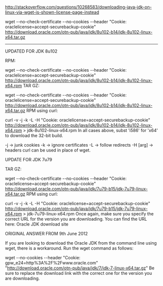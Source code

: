 http://stackoverflow.com/questions/10268583/downloading-java-jdk-on-linux-via-wget-is-shown-license-page-instead

wget --no-check-certificate --no-cookies --header "Cookie: oraclelicense=accept-securebackup-cookie" http://download.oracle.com/otn-pub/java/jdk/8u102-b14/jdk-8u102-linux-x64.tar.gz

---
UPDATED FOR JDK 8u102

RPM:

  wget --no-check-certificate --no-cookies --header "Cookie: oraclelicense=accept-securebackup-cookie" http://download.oracle.com/otn-pub/java/jdk/8u102-b14/jdk-8u102-linux-x64.rpm
TAR GZ:

 wget --no-check-certificate --no-cookies --header "Cookie: oraclelicense=accept-securebackup-cookie" http://download.oracle.com/otn-pub/java/jdk/8u102-b14/jdk-8u102-linux-x64.tar.gz
RPM using curl:

 curl -v -j -k -L -H "Cookie: oraclelicense=accept-securebackup-cookie" http://download.oracle.com/otn-pub/java/jdk/8u102-b14/jdk-8u102-linux-x64.rpm > jdk-8u102-linux-x64.rpm
In all cases above, subst 'i586' for 'x64' to download the 32-bit build.

-j -> junk cookies
-k -> ignore certificates
-L -> follow redirects
-H [arg] -> headers
curl can be used in place of wget.

UPDATE FOR JDK 7u79

TAR GZ:

wget --no-check-certificate --no-cookies --header "Cookie: oraclelicense=accept-securebackup-cookie" http://download.oracle.com/otn-pub/java/jdk/7u79-b15/jdk-7u79-linux-x64.tar.gz
RPM using curl:

curl -v -j -k -L -H "Cookie: oraclelicense=accept-securebackup-cookie" http://download.oracle.com/otn-pub/java/jdk/7u79-b15/jdk-7u79-linux-x64.rpm > jdk-7u79-linux-x64.rpm
Once again, make sure you specify the correct URL for the version you are downloading. You can find the URL here: Oracle JDK download site

ORIGINAL ANSWER FROM 9th June 2012

If you are looking to download the Oracle JDK from the command line using wget, there is a workaround. Run the wget command as follows:

wget --no-cookies --header "Cookie: gpw_e24=http%3A%2F%2Fwww.oracle.com" "http://download.oracle.com/otn-pub/java/jdk/7/jdk-7-linux-x64.tar.gz"
Be sure to replace the download link with the correct one for the version you are downloading.
